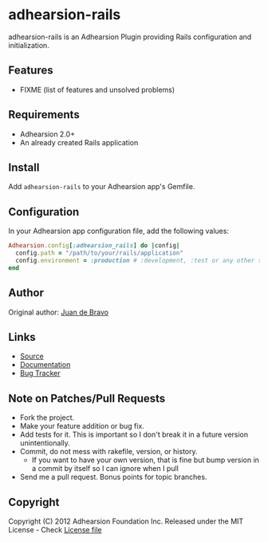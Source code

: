 adhearsion-rails
=========

adhearsion-rails is an Adhearsion Plugin providing Rails configuration and initialization.

Features
--------

* FIXME (list of features and unsolved problems)

Requirements
------------

* Adhearsion 2.0+
* An already created Rails application

Install
-------

Add `adhearsion-rails` to your Adhearsion app's Gemfile.

Configuration
-------------

In your Adhearsion app configuration file, add the following values:

```ruby
Adhearsion.config[:adhearsion_rails] do |config|
  config.path = "/path/to/your/rails/application"
  config.environment = :production # :development, :test or any other self defined Rails environment are also valid
end
```

Author
------

Original author: [Juan de Bravo](https://github.com/juandebravo)

Links
-----
* [Source](https://github.com/adhearsion/adhearsion-rails)
* [Documentation](http://rdoc.info/github/adhearsion/adhearsion-rails/master/frames)
* [Bug Tracker](https://github.com/adhearsion/adhearsion-rails/issues)

Note on Patches/Pull Requests
-----------------------------

* Fork the project.
* Make your feature addition or bug fix.
* Add tests for it. This is important so I don't break it in a future version unintentionally.
* Commit, do not mess with rakefile, version, or history.
  * If you want to have your own version, that is fine but bump version in a commit by itself so I can ignore when I pull
* Send me a pull request. Bonus points for topic branches.

Copyright
---------

Copyright (C) 2012 Adhearsion Foundation Inc.
Released under the MIT License - Check [License file](https://github.com/adhearsion/adhearsion-rails/blob/master/LICENSE)
